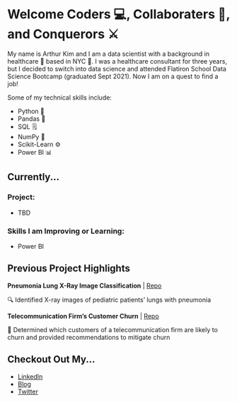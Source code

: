 # Welcome Coders 💻, Collaboraters 🤝, and Conquerors ⚔️

My name is Arthur Kim and I am a data scientist with a background in healthcare 🏥 based in NYC 🗽. I was a healthcare consultant for three years, but I decided to switch into data science and attended Flatiron School Data Science Bootcamp (graduated Sept 2021). Now I am on a quest to find a job!

Some of my technical skills include:
* Python 🐍
* Pandas 🐼
* SQL 🗒️
* NumPy 💯
* Scikit-Learn ⚙️
* Power BI 📊

## Currently... 
### Project:
* TBD

### Skills I am Improving or Learning:
* Power BI

## Previous Project Highlights

__Pneumonia Lung X-Ray Image Classification__ | [Repo](https://github.com/arthursjkim/pneumonia_x-ray_classification)

🔍 Identified X-ray images of pediatric patients’ lungs with pneumonia

__Telecommunication Firm’s Customer Churn__ | [Repo](https://github.com/arthursjkim/SyriaTel_Customer_Churn)

📱 Determined which customers of a telecommunication firm are likely to churn and provided recommendations to mitigate churn

## Checkout Out My... 
* [LinkedIn](https://www.linkedin.com/in/arthursjkim/)
* [Blog](arthursjkim.medium.com)
* [Twitter](https://twitter.com/ArthurSJKim)
